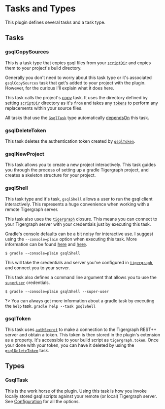 # Tasks and Types
This plugin defines several tasks and a task type.

## Tasks

### gsqlCopySources
This is a task type that copies gsql files from your
[`scriptDir`](gsql_task.md#scriptDir) and copies them to your project's build
directory.

Generally you don't need to worry about this task type or it's associated
`gsqlCopySources` task that get's added to your project with the plugin.
However, for the curious I'll explain what it does here.

This task calls the project's [copy][1] task. It uses the directory defined
by setting [`scriptDir`](configuration.md#scriptDir) directory as it's `from`
and takes any [`tokens`](configuration.md#tokens) to perform any replacements
within your source files.

All tasks that use the [`GsqlTask`](#gsqlTask) type automatically
[dependsOn][2] this task.

### gsqlDeleteToken
This task deletes the authentication token created by [`gsqlToken`](#gsqlToken).

### gsqlNewProject
This task allows you to create a new project interactively. This  task guides
you through the process of setting up a gradle Tigergraph project, and creates
a skeleton structure for your project.

### gsqlShell
This task type and it's task, `gsqlShell` allows a user to run the gsql client
interactively.  This represents a huge convenience when working with a remote
Tigergraph server.

This task also uses the [`tigergraph`](configuration.md) closure. This means
you can connect to your Tigergraph server with your credentials just by
executing this task.

Gradle's console defaults can be a bit noisy for interactive use. I suggest
using the `--console=plain` option when executing this task. More information
can be found [here][3] and [here][4].

```shell
$ gradle --console=plain gsqlShell
```

This will take the credentials and server you've configured in
[`tigergraph`](configuration.md), and connect you to your server.

This task also defines a command line argument that allows you to use the
[`superUser`](gsql_task.md#superUser) credentials.
```shell
$ gradle --console=plain gsqlShell --super-user
```

?> You can always get more information about a gradle task by executing the `help` task.
`gradle help --task gsqlShell`

### gsqlToken
This task uses [`authSecret`](configuration.md#authSecret) to make a connection
to the Tigergraph REST++ server and obtain a token. This token is then stored
in the plugin's extension as a property. It's accessible to your build script
as `tigergraph.token`. Once your done with your token, you can have it deleted
by using the [`gsqlDeleteToken`](#gsqlDeleteToken) task.

## Types

### GsqlTask
This is the work horse of the plugin. Using this task is how you invoke locally
stored gsql scripts against your remote (or local) Tigergraph server. See
[Configuration](configuration.md#GsqlTask) for all the options.

[1]: https://docs.gradle.org/current/dsl/org.gradle.api.Project.html#org.gradle.api.Project:copy(groovy.lang.Closure)
[2]: https://docs.gradle.org/current/dsl/org.gradle.api.Task.html#org.gradle.api.Task:dependsOn
[3]: https://docs.gradle.org/current/userguide/build_environment.html#sec:gradle_configuration_properties
[4]: https://docs.gradle.org/current/userguide/command_line_interface.html#sec:command_line_logging
